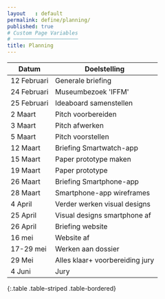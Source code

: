```yaml
---
layout   : default
permalink: define/planning/
published: true
# Custom Page Variables
# ─────────────────────
title: Planning
---
```


|Datum                        |   Doelstelling         |
|-----------------------------|------------------------|
|12 Februari|Generale briefing|
|24 Februari|Museumbezoek 'IFFM'|
|25 Februari|Ideaboard samenstellen|
|2 Maart|Pitch voorbereiden	|
|3 Maart|Pitch afwerken	|
|5 Maart|Pitch voorstellen	|
|12 Maart|Briefing Smartwatch-app	|
|15 Maart|Paper prototype maken	|
|19 Maart|Paper prototype	|
|26 Maart|Briefing Smartphone-app	|
|28 Maart|Smartphone-app wireframes	|
|4 April|Verder werken visual designs	|
|25 April|Visual designs smartphone af|
|26 April|Briefing website	|
|16 mei|Website af	|
|17-29 mei|Werken aan dossier	|
|29 Mei|Alles klaar+ voorbereiding jury	|
|4 Juni|Jury	|
{:.table .table-striped .table-bordered}